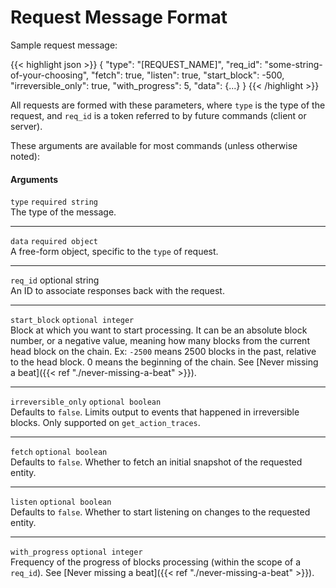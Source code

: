 # Request Message Format

Sample request message:

{{< highlight json >}}
{
 "type": "[REQUEST_NAME]",
 "req_id": "some-string-of-your-choosing",
 "fetch": true,
 "listen": true,
 "start_block": -500,
 "irreversible_only": true,
 "with_progress": 5,
 "data": {...}
}
{{< /highlight >}}

All requests are formed with these parameters, where `type` is the
type of the request, and `req_id` is a token referred to by future
commands (client or server).


These arguments are available for most commands (unless otherwise noted):

#### Arguments

`type` `required string`<br>
The type of the message. <!--See [request types below](#websocket-request-types). -->

***

`data` `required object`<br>
A free-form object, specific to the `type` of request. <!--See [request types below](#websocket-request-types).-->

***

`req_id` optional string<br>
An ID to associate responses back with the request.

***

`start_block` `optional integer`<br>
Block at which you want to start processing.  It can be an absolute block number, or a negative value, meaning how many blocks from the current head block on the chain. Ex: `-2500` means 2500 blocks in the past, relative to the head block. 0 means the beginning of the chain. See [Never missing a beat]({{< ref "./never-missing-a-beat" >}}).

***

`irreversible_only` `optional boolean`<br>
Defaults to `false`. Limits output to events that happened in irreversible blocks. Only supported on `get_action_traces`.

***

`fetch` `optional boolean`<br>
Defaults to `false`. Whether to fetch an initial snapshot of the requested entity.

***

`listen` `optional boolean`<br>
Defaults to `false`. Whether to start listening on changes to the requested entity.

***

`with_progress` `optional integer`<br>
Frequency of the progress of blocks processing (within the scope of a `req_id`). See [Never missing a beat]({{< ref "./never-missing-a-beat" >}}).
